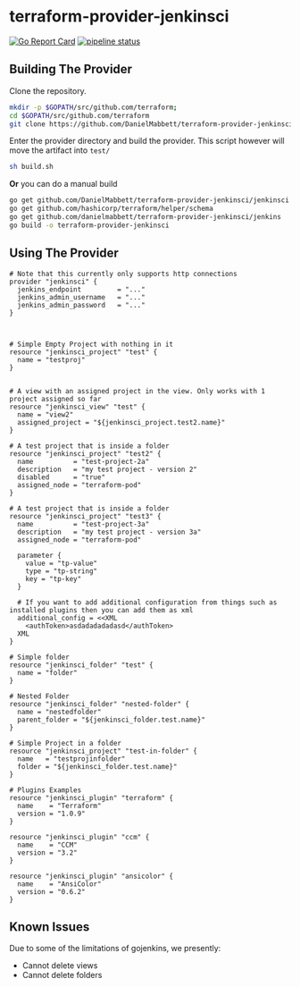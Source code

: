 terraform-provider-jenkinsci
==================


[![Go Report Card](https://goreportcard.com/badge/github.com/DanielMabbett/terraform-provider-jenkinsci)](https://goreportcard.com/report/github.com/DanielMabbett/terraform-provider-jenkinsci)
[![pipeline status](https://gitlab.com/daniel.mabbett/terraform-provider-jenkinsci/badges/master/pipeline.svg)](https://gitlab.com/daniel.mabbett/terraform-provider-jenkinsci/commits/master)

Building The Provider
---------------------
Clone the repository.

```bash
mkdir -p $GOPATH/src/github.com/terraform; 
cd $GOPATH/src/github.com/terraform
git clone https://github.com/DanielMabbett/terraform-provider-jenkinsci
```

Enter the provider directory and build the provider. This script however will move the artifact into `test/`
```bash
sh build.sh
```

**Or** you can do a manual build
```bash
go get github.com/DanielMabbett/terraform-provider-jenkinsci/jenkinsci
go get github.com/hashicorp/terraform/helper/schema
go get github.com/danielmabbett/terraform-provider-jenkinsci/jenkins
go build -o terraform-provider-jenkinsci
```

Using The Provider
---------------------
```hcl
# Note that this currently only supports http connections
provider "jenkinsci" {
  jenkins_endpoint         = "..."
  jenkins_admin_username   = "..."
  jenkins_admin_password   = "..."
}



# Simple Empty Project with nothing in it
resource "jenkinsci_project" "test" {
  name = "testproj"
}


# A view with an assigned project in the view. Only works with 1 project assigned so far
resource "jenkinsci_view" "test" {
  name = "view2"
  assigned_project = "${jenkinsci_project.test2.name}"
}

# A test project that is inside a folder
resource "jenkinsci_project" "test2" {
  name          = "test-project-2a"
  description   = "my test project - version 2"
  disabled      = "true"
  assigned_node = "terraform-pod"
}

# A test project that is inside a folder
resource "jenkinsci_project" "test3" {
  name          = "test-project-3a"
  description   = "my test project - version 3a"
  assigned_node = "terraform-pod"

  parameter {
    value = "tp-value"
    type = "tp-string"
    key = "tp-key"
  }

  # If you want to add additional configuration from things such as installed plugins then you can add them as xml
  additional_config = <<XML
    <authToken>asdadadadadasd</authToken>
  XML
}

# Simple folder
resource "jenkinsci_folder" "test" {
  name = "folder"
}

# Nested Folder
resource "jenkinsci_folder" "nested-folder" {
  name = "nestedfolder"
  parent_folder = "${jenkinsci_folder.test.name}"
}

# Simple Project in a folder
resource "jenkinsci_project" "test-in-folder" {
  name   = "testprojinfolder"
  folder = "${jenkinsci_folder.test.name}"
}

# Plugins Examples
resource "jenkinsci_plugin" "terraform" {
  name    = "Terraform"
  version = "1.0.9"
}

resource "jenkinsci_plugin" "ccm" {
  name    = "CCM"
  version = "3.2"
}

resource "jenkinsci_plugin" "ansicolor" {
  name    = "AnsiColor"
  version = "0.6.2"
}

```

Known Issues
---------------------
Due to some of the limitations of gojenkins, we presently: 
* Cannot delete views
* Cannot delete folders